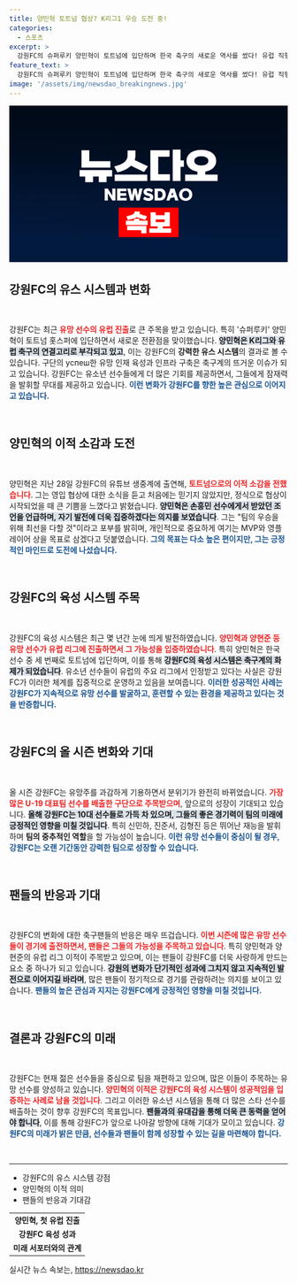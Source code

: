 ```yaml
---
title: 양민혁 토트넘 협상? K리그1 우승 도전 중!
categories:
  - 스포츠
excerpt: >
  강원FC의 슈퍼루키 양민혁이 토트넘에 입단하며 한국 축구의 새로운 역사를 썼다! 유럽 직행 최고 이적료를 기록한 그는 손흥민과 함께 뛰며 강원FC 유스시스템의 우수성을 입증했다. 신인의 기회가 늘어난 지금, 강원의 미래가 기대된다!
feature_text: >
  강원FC의 슈퍼루키 양민혁이 토트넘에 입단하며 한국 축구의 새로운 역사를 썼다! 유럽 직행 최고 이적료를 기록한 그는 손흥민과 함께 뛰며 강원FC 유스시스템의 우수성을 입증했다. 신인의 기회가 늘어난 지금, 강원의 미래가 기대된다!
image: '/assets/img/newsdao_breakingnews.jpg'
---
```


<p><img src="/assets/img/newsdao_breakingnews.jpg" alt="flaretime 속보" /></p>

<h2 data-ke-size="size26">강원FC의 유스 시스템과 변화</h2>

<p data-ke-size="size16">&nbsp;</p>

<p>강원FC는 최근 <b><span style="color: #ee2323;">유망 선수의 유럽 진출</span></b>로 큰 주목을 받고 있습니다. 특히 '슈퍼루키' 양민혁이 토트넘 홋스퍼에 입단하면서 새로운 전환점을 맞이했습니다. <b><span style="background-color: #21538527;">양민혁은 K리그와 유럽 축구의 연결고리로 부각되고 있고</span></b>, 이는 강원FC의 <b>강력한 유스 시스템</b>의 결과로 볼 수 있습니다. 구단의 успеш한 유망 인재 육성과 인프라 구축은 축구계의 뜨거운 이슈가 되고 있습니다. 강원FC는 유소년 선수들에게 더 많은 기회를 제공하면서, 그들에게 잠재력을 발휘할 무대를 제공하고 있습니다. <b><span style="color: #1a5490;">이런 변화가 강원FC를 향한 높은 관심으로 이어지고 있습니다.</span></b></p>

<p data-ke-size="size16">&nbsp;</p>

<h2 data-ke-size="size26">양민혁의 이적 소감과 도전</h2>

<p data-ke-size="size16">&nbsp;</p>

<p>양민혁은 지난 28일 강원FC의 유튜브 생중계에 출연해, <b><span style="color: #ee2323;">토트넘으로의 이적 소감을 전했습니다</span></b>. 그는 영입 협상에 대한 소식을 듣고 처음에는 믿기지 않았지만, 정식으로 협상이 시작되었을 때 큰 기쁨을 느꼈다고 밝혔습니다. <b><span style="background-color: #21538527;">양민혁은 손흥민 선수에게서 받았던 조언을 언급하며, 자기 발전에 더욱 집중하겠다는 의지를 보였습니다</span></b>. 그는 "팀의 우승을 위해 최선을 다할 것"이라고 포부를 밝히며, 개인적으로 중요하게 여기는 MVP와 영플레이어 상을 목표로 삼겠다고 덧붙였습니다. <b><span style="color: #1a5490;">그의 목표는 다소 높은 편이지만, 그는 긍정적인 마인드로 도전에 나섰습니다.</span></b></p>

<p data-ke-size="size16">&nbsp;</p>

<h2 data-ke-size="size26">강원FC의 육성 시스템 주목</h2>

<p data-ke-size="size16">&nbsp;</p>

<p>강원FC의 육성 시스템은 최근 몇 년간 눈에 띄게 발전하였습니다. <b><span style="color: #ee2323;">양민혁과 양현준 등 유망 선수가 유럽 리그에 진출하면서 그 가능성을 입증하였습니다</span></b>. 특히 양민혁은 한국 선수 중 세 번째로 토트넘에 입단하며, 이를 통해 <b><span style="background-color: #21538527;">강원FC의 육성 시스템은 축구계의 화제가 되었습니다</span></b>. 유소년 선수들이 유럽의 주요 리그에서 인정받고 있다는 사실은 강원FC가 이러한 체계를 집중적으로 운영하고 있음을 보여줍니다. <b><span style="color: #1a5490;">이러한 성공적인 사례는 강원FC가 지속적으로 유망 선수를 발굴하고, 훈련할 수 있는 환경을 제공하고 있다는 것을 반증합니다.</span></b></p>

<p data-ke-size="size16">&nbsp;</p>

<h2 data-ke-size="size26">강원FC의 올 시즌 변화와 기대</h2>

<p data-ke-size="size16">&nbsp;</p>

<p>올 시즌 강원FC는 유망주를 과감하게 기용하면서 분위기가 완전히 바뀌었습니다. <b><span style="color: #ee2323;">가장 많은 U-19 대표팀 선수를 배출한 구단으로 주목받으며</span></b>, 앞으로의 성장이 기대되고 있습니다. <b><span style="background-color: #21538527;">올해 강원FC는 10대 선수들로 가득 차 있으며, 그들의 좋은 경기력이 팀의 미래에 긍정적인 영향을 미칠 것입니다</span></b>. 특히 신민하, 진준서, 김형진 등은 뛰어난 재능을 발휘하며 <b>팀의 중추적인 역할</b>을 할 가능성이 높습니다. <b><span style="color: #1a5490;">이런 유망 선수들이 중심이 될 경우, 강원FC는 오랜 기간동안 강력한 팀으로 성장할 수 있습니다.</span></b></p>

<p data-ke-size="size16">&nbsp;</p>

<h2 data-ke-size="size26">팬들의 반응과 기대</h2>

<p data-ke-size="size16">&nbsp;</p>

<p>강원FC의 변화에 대한 축구팬들의 반응은 매우 뜨겁습니다. <b><span style="color: #ee2323;">이번 시즌에 많은 유망 선수들이 경기에 출전하면서, 팬들은 그들의 가능성을 주목하고 있습니다</span></b>. 특히 양민혁과 양현준의 유럽 리그 이적이 주목받고 있으며, 이는 팬들이 강원FC를 더욱 사랑하게 만드는 요소 중 하나가 되고 있습니다. <b><span style="background-color: #21538527;">강원의 변화가 단기적인 성과에 그치지 않고 지속적인 발전으로 이어지길 바라며</span></b>, 많은 팬들이 정기적으로 경기를 관람하려는 의지를 보이고 있습니다. <b><span style="color: #1a5490;">팬들의 높은 관심과 지지는 강원FC에게 긍정적인 영향을 미칠 것입니다.</span></b></p>

<p data-ke-size="size16">&nbsp;</p>

<h2 data-ke-size="size26">결론과 강원FC의 미래</h2>

<p data-ke-size="size16">&nbsp;</p>

<p>강원FC는 현재 젊은 선수들을 중심으로 팀을 재편하고 있으며, 많은 이들이 주목하는 유망 선수를 양성하고 있습니다. <b><span style="color: #ee2323;">양민혁의 이적은 강원FC의 육성 시스템이 성공적임을 입증하는 사례로 남을 것입니다</span></b>. 그리고 이러한 유소년 시스템을 통해 더 많은 스타 선수를 배출하는 것이 향후 강원FC의 목표입니다. <b><span style="background-color: #21538527;">팬들과의 유대감을 통해 더욱 큰 동력을 얻어야 합니다</span></b>, 이를 통해 강원FC가 앞으로 나아갈 방향에 대해 기대가 모이고 있습니다. <b><span style="color: #1a5490;">강원FC의 미래가 밝은 만큼, 선수들과 팬들이 함께 성장할 수 있는 길을 마련해야 합니다.</span></b></p>

<p data-ke-size="size16">&nbsp;</p>

<hr>

<ul>
<li>강원FC의 유스 시스템 강점</li>
<li>양민혁의 이적 의미</li>
<li>팬들의 반응과 기대감</li>
</ul>

<table>
<tr>
<td style="text-align: center; height: 17px;"><b>양민혁, 첫 유럽 진출</b></td>
</tr>
<tr>
<td style="text-align: center; height: 17px;"><b>강원FC 육성 성과</b></td>
</tr>
<tr>
<td style="text-align: center; height: 17px;"><b>미래 서포터와의 관계</b></td>
</tr>
</table>
실시간 뉴스 속보는, <a href="https://newsdao.kr" rel="dofollow">https://newsdao.kr</a>


